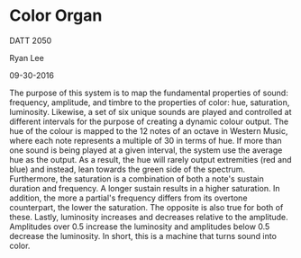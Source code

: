 # Color Organ
DATT 2050

Ryan Lee

09-30-2016

The purpose of this system is to map the fundamental properties of sound: frequency, amplitude, and timbre to the properties of color: hue, saturation, luminosity. Likewise, a set of six unique sounds are played and controlled at different intervals for the purpose of creating a dynamic colour output. The hue of the colour is mapped to the 12 notes of an octave in Western Music, where each note represents a multiple of 30 in terms of hue. If more than one sound is being played at a given interval, the system use the average hue as the output. As a result, the hue will rarely output extremities (red and blue) and instead, lean towards the green side of the spectrum. Furthermore, the saturation is a combination of both a note's sustain duration and frequency. A longer sustain results in a higher saturation. In addition, the more a partial's frequency differs from its overtone counterpart, the lower the saturation. The opposite is also true for both of these. Lastly, luminosity increases and decreases relative to the amplitude. Amplitudes over 0.5 increase the luminosity and amplitudes below 0.5 decrease the luminosity. In short, this is a machine that turns sound into color.